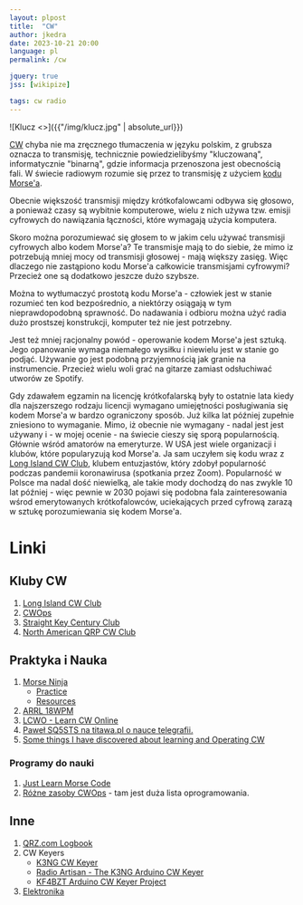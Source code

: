 ```yaml
---
layout: plpost
title:  "CW"
author: jkedra
date: 2023-10-21 20:00
language: pl
permalink: /cw

jquery: true
jss: [wikipize]

tags: cw radio
---
```


![Klucz <>]({{"/img/klucz.jpg" | absolute_url}})

[CW](w:) chyba nie ma zręcznego tłumaczenia w języku polskim, z grubsza
oznacza to transmisję, technicznie powiedzielibyśmy "kluczowaną",
informatycznie "binarną", gdzie informacja przenoszona jest obecnością
fali. W świecie radiowym rozumie się przez to transmisję z użyciem
[kodu Morse'a](w:kod_Morse'a).

Obecnie większość transmisji między krótkofalowcami odbywa się głosowo,
a ponieważ czasy są wybitnie komputerowe, wielu z nich używa tzw. emisji
cyfrowych do nawiązania łączności, które wymagają użycia komputera.

Skoro można porozumiewać się głosem to w jakim celu używać transmisji
cyfrowych albo kodem Morse'a? Te transmisje mają to do siebie, że
mimo iz potrzebują mniej mocy od transmisji głosowej - mają większy zasięg.
Więc dlaczego nie zastąpiono kodu Morse'a całkowicie transmisjami
cyfrowymi? Przecież one są dodatkowo jeszcze dużo szybsze.

Można to wytłumaczyć prostotą kodu Morse'a - człowiek jest w stanie rozumieć
ten kod bezpośrednio, a niektórzy osiągają w tym nieprawdopodobną sprawność.
Do nadawania i odbioru można użyć radia dużo prostszej konstrukcji,
komputer też nie jest potrzebny.

Jest też mniej racjonalny powód - operowanie kodem Morse'a jest sztuką.
Jego opanowanie wymaga niemałego wysiłku i niewielu jest w stanie go
podjąć. Używanie go jest podobną przyjemnością jak granie na instrumencie.
Przecież wielu woli grać na gitarze zamiast odsłuchiwać utworów ze Spotify.

Gdy zdawałem egzamin na licencję krótkofalarską były to ostatnie lata kiedy dla
najszerszego rodzaju licencji wymagano umiejętności posługiwania się kodem
Morse'a w bardzo ograniczony sposób. Już kilka lat później zupełnie zniesiono
to wymaganie. Mimo, iż obecnie nie wymagany - nadal jest jest używany i - w
mojej ocenie - na świecie cieszy się sporą popularnością. Głównie wśród
amatorów na emeryturze. W USA jest wiele organizacji i klubów, które
popularyzują kod Morse'a. Ja sam uczyłem się kodu wraz z [Long Island CW
Club][LICW], klubem entuzjastów, który zdobył popularność podczas pandemii
koronawirusa (spotkania przez Zoom). Popularność w Polsce ma nadal dość
niewielką, ale takie mody dochodzą do nas zwykle 10 lat później - więc pewnie w
2030 pojawi się podobna fala zainteresowania wśrod emerytowanych
krótkofalowców, uciekających przed cyfrową zarazą w sztukę porozumiewania się
kodem Morse'a.

# Linki

## Kluby CW

1. [Long Island CW Club][LICW]
2. [CWOps][CWOPS]
3. [Straight Key Century Club][SKCC]
4. [North American QRP CW Club][NAQCC]

## Praktyka i Nauka

1. [Morse Ninja](https://morsecode.ninja/)
    * [Practice](https://morsecode.ninja/practice/)
    * [Resources](https://morsecode.ninja/resources/)
2. [ARRL 18WPM](http://www.arrl.org/18-wpm-code-archive)
3. [LCWO - Learn CW Online][LCWO]
4. [Paweł SQ5STS na titawa.pl o nauce telegrafii.](http://titawa.pl/2016/03/17/nauka-telegrafii-pawel-sq5sts/)
5. [Some things I have discovered about learning and Operating CW][1]

### Programy do nauki

1. [Just Learn Morse Code](http://www.justlearnmorsecode.com/)
2. [Różne zasoby CWOps](https://cwops.org/cw-resources/) - tam
   jest duża lista oprogramowania.

## Inne

1. [QRZ.com Logbook](http://logbook.qrz.com)
2. CW Keyers
    * [K3NG CW Keyer](http://github.com/k3ng/k3ng_cw_keyer)
    * [Radio Artisan - The K3NG Arduino CW Keyer](http://blog.radioartisan.com/arduino-cw-keyer)
    * [KF4BZT Arduino CW Keyer Project](http://kf4bzt.wordpress.com/2015/08/06/arduino-cw-keyer-project)
3. [Elektronika](/elektronika)

[LICW]: https://longislandcwclub.org/
[CWOPS]: https://cwops.org
[NAQCC]: http://naqcc.info
[SKCC]: https://www.skccgroup.com/
[LCWO]: https://lcwo.net/

[1]: https://dimebank.com/cak/k6dbg/k6dbg_cw.html


